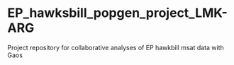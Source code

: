 # EP_hawksbill_popgen_project_LMK-ARG
Project repository for collaborative analyses of EP hawkbill msat data with Gaos
